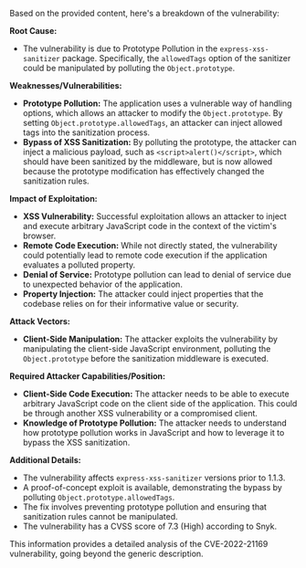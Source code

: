 Based on the provided content, here's a breakdown of the vulnerability:

**Root Cause:**

*   The vulnerability is due to Prototype Pollution in the `express-xss-sanitizer` package. Specifically, the `allowedTags` option of the sanitizer could be manipulated by polluting the `Object.prototype`.

**Weaknesses/Vulnerabilities:**

*   **Prototype Pollution:** The application uses a vulnerable way of handling options, which allows an attacker to modify the `Object.prototype`. By setting `Object.prototype.allowedTags`, an attacker can inject allowed tags into the sanitization process.
*   **Bypass of XSS Sanitization:** By polluting the prototype, the attacker can inject a malicious payload, such as `<script>alert()</script>`, which should have been sanitized by the middleware, but is now allowed because the prototype modification has effectively changed the sanitization rules.

**Impact of Exploitation:**

*   **XSS Vulnerability:** Successful exploitation allows an attacker to inject and execute arbitrary JavaScript code in the context of the victim's browser.
*   **Remote Code Execution:** While not directly stated, the vulnerability could potentially lead to remote code execution if the application evaluates a polluted property.
*   **Denial of Service:** Prototype pollution can lead to denial of service due to unexpected behavior of the application.
*   **Property Injection:** The attacker could inject properties that the codebase relies on for their informative value or security.

**Attack Vectors:**

*   **Client-Side Manipulation:** The attacker exploits the vulnerability by manipulating the client-side JavaScript environment, polluting the `Object.prototype` before the sanitization middleware is executed.

**Required Attacker Capabilities/Position:**

*   **Client-Side Code Execution:** The attacker needs to be able to execute arbitrary JavaScript code on the client side of the application. This could be through another XSS vulnerability or a compromised client.
*   **Knowledge of Prototype Pollution:** The attacker needs to understand how prototype pollution works in JavaScript and how to leverage it to bypass the XSS sanitization.

**Additional Details:**

*   The vulnerability affects `express-xss-sanitizer` versions prior to 1.1.3.
*   A proof-of-concept exploit is available, demonstrating the bypass by polluting `Object.prototype.allowedTags`.
*   The fix involves preventing prototype pollution and ensuring that sanitization rules cannot be manipulated.
*   The vulnerability has a CVSS score of 7.3 (High) according to Snyk.

This information provides a detailed analysis of the CVE-2022-21169 vulnerability, going beyond the generic description.